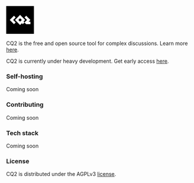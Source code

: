 <img src="./public/logos/cq2-square-white-black.png" alt="CQ2 logo" width="75"/>

<br/>

CQ2 is the free and open source tool for complex discussions. Learn more [here](https://cq2.co).

CQ2 is currently under heavy development. Get early access [here](https://tally.so/r/nGdzAO).

### Self-hosting

Coming soon

### Contributing

Coming soon

### Tech stack

Coming soon

### License

CQ2 is distributed under the AGPLv3 [license](https://github.com/cq2-co/cq2/blob/main/LICENSE).
